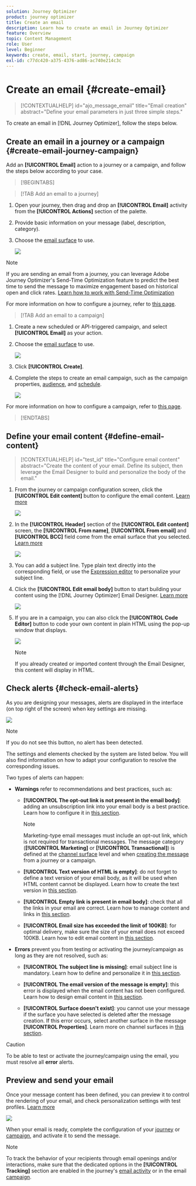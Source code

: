 ```yaml
---
solution: Journey Optimizer
product: journey optimizer
title: Create an email
description: Learn how to create an email in Journey Optimizer
feature: Overview
topic: Content Management
role: User
level: Beginner
keywords: create, email, start, journey, campaign
exl-id: c77dc420-a375-4376-ad86-ac740e214c3c
---
```

# Create an email {#create-email}

>[!CONTEXTUALHELP]
>id="ajo_message_email"
>title="Email creation"
>abstract="Define your email parameters in just three simple steps."

To create an email in [!DNL Journey Optimizer], follow the steps below.

## Create an email in a journey or a campaign {#create-email-journey-campaign}

Add an **[!UICONTROL Email]** action to a journey or a campaign, and follow the steps below according to your case.

>[!BEGINTABS]

>[!TAB Add an email to a journey]

1. Open your journey, then drag and drop an **[!UICONTROL Email]** activity from the **[!UICONTROL Actions]** section of the palette.

1. Provide basic information on your message (label, description, category).

1. Choose the [email surface](email-settings.md) to use.

    ![](assets/email_journey.png)

>[!NOTE]
>
>If you are sending an email from a journey, you can leverage Adobe Journey Optimizer's Send-Time Optimization feature to predict the best time to send the message to maximize engagement based on historical open and click rates. [Learn how to work with Send-Time Optimization](../building-journeys/journeys-message.md#send-time-optimization)  

For more information on how to configure a journey, refer to [this page](../building-journeys/journey-gs.md).

>[!TAB Add an email to a campaign]

1. Create a new scheduled or API-triggered campaign, and select **[!UICONTROL Email]** as your action.

1. Choose the [email surface](email-settings.md) to use.

    ![](assets/email_campaign.png)

1. Click **[!UICONTROL Create]**.

1. Complete the steps to create an email campaign, such as the campaign properties, [audience](../segment/about-segments.md), and [schedule](../campaigns/create-campaign.md#schedule).

    ![](assets/email_campaign_steps.png)

<!--
From the **[!UICONTROL Action]** section, specify if you want to track how your recipients react to your delivery: you can track email opens, and/or clicks on links and buttons in your email.

![](assets/email_campaign_tracking.png)
-->

For more information on how to configure a campaign, refer to [this page](../campaigns/get-started-with-campaigns.md).

>[!ENDTABS]

## Define your email content {#define-email-content}

<!-- update the quarry component with right ID value-->

>[!CONTEXTUALHELP]
>id="test_id"
>title="Configure email content"
>abstract="Create the content of your email. Define its subject, then leverage the Email Designer to build and personalize the body of the email."

1. From the journey or campaign configuration screen, click the **[!UICONTROL Edit content]** button to configure the email content. [Learn more](get-started-email-design.md)

    ![](assets/email_campaign_edit_content.png)

1. In the **[!UICONTROL Header]** section of the **[!UICONTROL Edit content]** screen, the **[!UICONTROL From name]**, **[!UICONTROL From email]** and **[!UICONTROL BCC]** field come from the email surface that you selected. [Learn more](email-settings.md) <!--check if same for journey-->

    ![](assets/email_designer_edit_content_header.png)

1. You can add a subject line. Type plain text directly into the corresponding field, or use the [Expression editor](../personalization/personalization-build-expressions.md) to personalize your subject line.

1. Click the **[!UICONTROL Edit email body]** button to start building your content using the [!DNL Journey Optimizer] Email Designer. [Learn more](get-started-email-design.md)

    ![](assets/email_designer_edit_email_body.png)

1. If you are in a campaign, you can also click the **[!UICONTROL Code Editor]** button to code your own content in plain HTML using the pop-up window that displays.

    ![](assets/email_designer_edit_code_editor.png)

    >[!NOTE]
    >
    >If you already created or imported content through the Email Designer, this content will display in HTML.
    
## Check alerts {#check-email-alerts}

As you are designing your messages, alerts are displayed in the interface (on top right of the screen) when key settings are missing.

![](assets/email_journey_alerts_details.png)

>[!NOTE]
>
>If you do not see this button, no alert has been detected.

The settings and elements checked by the system are listed below. You will also find information on how to adapt your configuration to resolve the corresponding issues.

Two types of alerts can happen:

* **Warnings** refer to recommendations and best practices, such as:

    * **[!UICONTROL The opt-out link is not present in the email body]**: adding an unsubscription link into your email body is a best practice. Learn how to configure it in [this section](../privacy/opt-out.md#opt-out-management).

        >[!NOTE]
        >
        >Marketing-type email messages must include an opt-out link, which is not required for transactional messages. The message category (**[!UICONTROL Marketing]** or **[!UICONTROL Transactional]**) is defined at the [channel surface](email-settings.md#email-type) level and when [creating the message](#create-email-journey-campaign) from a journey or a campaign.

    * **[!UICONTROL Text version of HTML is empty]**: do not forget to define a text version of your email body, as it will be used when HTML content cannot be displayed. Learn how to create the text version in [this section](text-version-email.md).

    * **[!UICONTROL Empty link is present in email body]**: check that all the links in your email are correct. Learn how to manage content and links in [this section](content-from-scratch.md).

    * **[!UICONTROL Email size has exceeded the limit of 100KB]**: for optimal delivery, make sure the size of your email does not exceed 100KB. Learn how to edit email content in [this section](content-from-scratch.md).

* **Errors** prevent you from testing or activating the journey/campaign as long as they are not resolved, such as:

    * **[!UICONTROL The subject line is missing]**: email subject line is mandatory. Learn how to define and personalize it in [this section](create-email.md).

    <!--HTML is empty when Amp HTML is present-->

    * **[!UICONTROL The email version of the message is empty]**: this error is displayed when the email content has not been configured. Learn how to design email content in [this section](get-started-email-design.md).

    * **[!UICONTROL Surface doesn't exist]**: you cannot use your message if the surface you have selected is deleted after the message creation. If this error occurs, select another surface in the message **[!UICONTROL Properties]**. Learn more on channel surfaces in [this section](../configuration/channel-surfaces.md).

>[!CAUTION]
>
>To be able to test or activate the journey/campaign using the email, you must resolve all **error** alerts.

## Preview and send your email

Once your message content has been defined, you can preview it to control the rendering of your email, and check personalization settings with test profiles. [Learn more](preview.md)

![](assets/email_designer_edit_simulate.png)

When your email is ready, complete the configuration of your [journey](../building-journeys/journey-gs.md) or [campaign](../campaigns/create-campaign.md), and activate it to send the message.

>[!NOTE]
>
>To track the behavior of your recipients through email openings and/or interactions, make sure that the dedicated options in the **[!UICONTROL Tracking]** section are enabled in the journey's [email activity](../building-journeys/journeys-message.md) or in the email [campaign](../campaigns/create-campaign.md).<!--to move?-->

<!--

## Define your email content {#email-content}

Use [!DNL Journey Optimizer] Email Designer to [design your email from scratch](../email/content-from-scratch.md). If you have an existing content, you can [import it in the Email Designer](../email/existing-content.md), or [code your own content](../email/code-content.md) in [!DNL Journey Optimizer]. 

[!DNL Journey Optimizer] comes with a set of [built-in templates](email-templates.md) to help you start. Any email can also be saved as a template.

Use [!DNL Journey Optimizer] Expression editor to personalize your messages with profiles' data. For more on personalization, refer to [this section](../personalization/personalize.md).

Adapt the content of your messages to the targeted profiles by using [!DNL Journey Optimizer] dynamic content capabilities. [Get started with dynamic content](../personalization/get-started-dynamic-content.md)

## Email tracking {#email-tracking}

If you want to track the behavior of your recipients through openings and/or clicks on links, enable the following options: **[!UICONTROL Email opens]** and **[!UICONTROL Click on email]**. 

Learn more about tracking in [this section](message-tracking.md).

## Validate your email content {#email-content-validate}

Control the rendering of your email, and check personalization settings with test profiles, using the preview section on the left-hand side. For more on this, refer to [this section](preview.md).

![](assets/messages-simple-preview.png)

You must also check alerts in the upper section of the editor.  Some of them are simple warnings, but others can prevent you from using the message. 

-->

